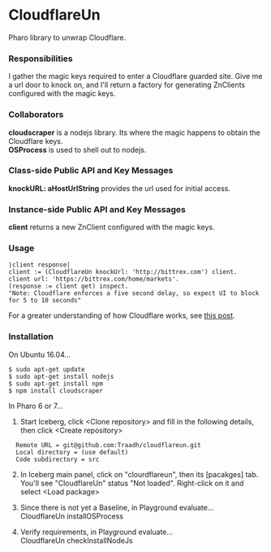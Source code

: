 # CloudflareUn

Pharo library to unwrap Cloudflare. 

### Responsibilities  
I gather the magic keys required to enter a Cloudflare guarded site. Give me a url door to knock on, and I'll return a factory for generating ZnClients configured with the magic keys.

### Collaborators   
__cloudscraper__ is a nodejs library. Its where the magic happens to obtain the Cloudflare keys.  
__OSProcess__ is used to shell out to nodejs.  

### Class-side Public API and Key Messages  
__knockURL: aHostUrlString__ provides the url used for initial access.  

### Instance-side Public API and Key Messages  
__client__ returns a new ZnClient configured with the magic keys.  

### Usage 
```smalltalk
|client response| 
client := (CloudflareUn knockUrl: 'http://bittrex.com') client.
client url: 'https://bittrex.com/home/markets'. 
(response := client get) inspect. 
"Note: Cloudflare enforces a five second delay, so expect UI to block for 5 to 10 seconds"
```
For a greater understanding of how Cloudflare works, see <a href="http://blog.openinworld.com/2018/02/pharo-v-cloudflare/">this post</a>.

### Installation 
On Ubuntu 16.04...  
```shell
$ sudo apt-get update  
$ sudo apt-get install nodejs  
$ sudo apt-get install npm  
$ npm install cloudscraper  
```
In Pharo 6 or 7...
1. Start Iceberg, click &lt;Clone repository&gt; and fill in the following details, then click &lt;Create repository&gt;
```
  Remote URL = git@github.com:Traadh/cloudflareun.git
  Local directory = (use default)
  Code subdirectory = src
```
2. In Iceberg main panel, click on "clourdflareun", then its [pacakges] tab.  You'll see "CloudflareUn" status "Not loaded". Right-click on it and select &lt;Load package&gt;
  
3. Since there is not yet a Baseline, in Playground evaluate...  
   CloudflareUn installOSProcess

4. Verify requirements, in Playground evaluate...  
   CloudflareUn checkInstallNodeJs
   
